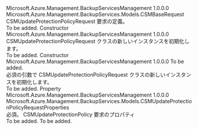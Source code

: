 <Type Name="CSMUpdateProtectionPolicyRequest" FullName="Microsoft.Azure.Management.BackupServices.Models.CSMUpdateProtectionPolicyRequest">
  <TypeSignature Language="C#" Value="public class CSMUpdateProtectionPolicyRequest : Microsoft.Azure.Management.BackupServices.Models.CSMBaseRequest" />
  <TypeSignature Language="ILAsm" Value=".class public auto ansi beforefieldinit CSMUpdateProtectionPolicyRequest extends Microsoft.Azure.Management.BackupServices.Models.CSMBaseRequest" />
  <TypeSignature Language="DocId" Value="T:Microsoft.Azure.Management.BackupServices.Models.CSMUpdateProtectionPolicyRequest" />
  <TypeSignature Language="VB.NET" Value="Public Class CSMUpdateProtectionPolicyRequest&#xA;Inherits CSMBaseRequest" />
  <TypeSignature Language="F#" Value="type CSMUpdateProtectionPolicyRequest = class&#xA;    inherit CSMBaseRequest" />
  <AssemblyInfo>
    <AssemblyName>Microsoft.Azure.Management.BackupServicesManagement</AssemblyName>
    <AssemblyVersion>1.0.0.0</AssemblyVersion>
  </AssemblyInfo>
  <Base>
    <BaseTypeName>Microsoft.Azure.Management.BackupServices.Models.CSMBaseRequest</BaseTypeName>
  </Base>
  <Interfaces />
  <Docs>
    <summary>
            CSMUpdateProtectionPolicyRequest 要求の定義。
            </summary>
    <remarks>To be added.</remarks>
  </Docs>
  <Members>
    <Member MemberName=".ctor">
      <MemberSignature Language="C#" Value="public CSMUpdateProtectionPolicyRequest ();" />
      <MemberSignature Language="ILAsm" Value=".method public hidebysig specialname rtspecialname instance void .ctor() cil managed" />
      <MemberSignature Language="DocId" Value="M:Microsoft.Azure.Management.BackupServices.Models.CSMUpdateProtectionPolicyRequest.#ctor" />
      <MemberSignature Language="VB.NET" Value="Public Sub New ()" />
      <MemberType>Constructor</MemberType>
      <AssemblyInfo>
        <AssemblyName>Microsoft.Azure.Management.BackupServicesManagement</AssemblyName>
        <AssemblyVersion>1.0.0.0</AssemblyVersion>
      </AssemblyInfo>
      <Parameters />
      <Docs>
        <summary>
            CSMUpdateProtectionPolicyRequest クラスの新しいインスタンスを初期化します。
            </summary>
        <remarks>To be added.</remarks>
      </Docs>
    </Member>
    <Member MemberName=".ctor">
      <MemberSignature Language="C#" Value="public CSMUpdateProtectionPolicyRequest (Microsoft.Azure.Management.BackupServices.Models.CSMUpdateProtectionPolicyRequestProperties properties);" />
      <MemberSignature Language="ILAsm" Value=".method public hidebysig specialname rtspecialname instance void .ctor(class Microsoft.Azure.Management.BackupServices.Models.CSMUpdateProtectionPolicyRequestProperties properties) cil managed" />
      <MemberSignature Language="DocId" Value="M:Microsoft.Azure.Management.BackupServices.Models.CSMUpdateProtectionPolicyRequest.#ctor(Microsoft.Azure.Management.BackupServices.Models.CSMUpdateProtectionPolicyRequestProperties)" />
      <MemberSignature Language="VB.NET" Value="Public Sub New (properties As CSMUpdateProtectionPolicyRequestProperties)" />
      <MemberSignature Language="F#" Value="new Microsoft.Azure.Management.BackupServices.Models.CSMUpdateProtectionPolicyRequest : Microsoft.Azure.Management.BackupServices.Models.CSMUpdateProtectionPolicyRequestProperties -&gt; Microsoft.Azure.Management.BackupServices.Models.CSMUpdateProtectionPolicyRequest" Usage="new Microsoft.Azure.Management.BackupServices.Models.CSMUpdateProtectionPolicyRequest properties" />
      <MemberType>Constructor</MemberType>
      <AssemblyInfo>
        <AssemblyName>Microsoft.Azure.Management.BackupServicesManagement</AssemblyName>
        <AssemblyVersion>1.0.0.0</AssemblyVersion>
      </AssemblyInfo>
      <Parameters>
        <Parameter Name="properties" Type="Microsoft.Azure.Management.BackupServices.Models.CSMUpdateProtectionPolicyRequestProperties" />
      </Parameters>
      <Docs>
        <param name="properties">To be added.</param>
        <summary>
            必須の引数で CSMUpdateProtectionPolicyRequest クラスの新しいインスタンスを初期化します。
            </summary>
        <remarks>To be added.</remarks>
      </Docs>
    </Member>
    <Member MemberName="Properties">
      <MemberSignature Language="C#" Value="public Microsoft.Azure.Management.BackupServices.Models.CSMUpdateProtectionPolicyRequestProperties Properties { get; set; }" />
      <MemberSignature Language="ILAsm" Value=".property instance class Microsoft.Azure.Management.BackupServices.Models.CSMUpdateProtectionPolicyRequestProperties Properties" />
      <MemberSignature Language="DocId" Value="P:Microsoft.Azure.Management.BackupServices.Models.CSMUpdateProtectionPolicyRequest.Properties" />
      <MemberSignature Language="VB.NET" Value="Public Property Properties As CSMUpdateProtectionPolicyRequestProperties" />
      <MemberSignature Language="F#" Value="member this.Properties : Microsoft.Azure.Management.BackupServices.Models.CSMUpdateProtectionPolicyRequestProperties with get, set" Usage="Microsoft.Azure.Management.BackupServices.Models.CSMUpdateProtectionPolicyRequest.Properties" />
      <MemberType>Property</MemberType>
      <AssemblyInfo>
        <AssemblyName>Microsoft.Azure.Management.BackupServicesManagement</AssemblyName>
        <AssemblyVersion>1.0.0.0</AssemblyVersion>
      </AssemblyInfo>
      <ReturnValue>
        <ReturnType>Microsoft.Azure.Management.BackupServices.Models.CSMUpdateProtectionPolicyRequestProperties</ReturnType>
      </ReturnValue>
      <Docs>
        <summary>
            必須。 CSMUpdateProtectionPolicy 要求のプロパティ
            </summary>
        <value>To be added.</value>
        <remarks>To be added.</remarks>
      </Docs>
    </Member>
  </Members>
</Type>